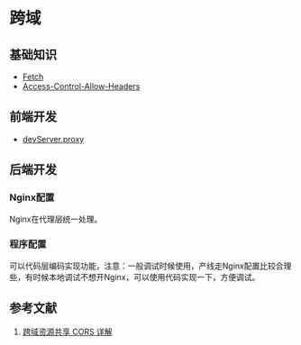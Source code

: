 # 跨域

## 基础知识

* [Fetch](https://fetch.spec.whatwg.org/#http-cors-protocol)
* [Access-Control-Allow-Headers](https://developer.mozilla.org/en-US/docs/Web/HTTP/Headers/Access-Control-Allow-Headers)

## 前端开发

* [devServer.proxy
](https://webpack.js.org/configuration/dev-server/#devserverproxy)

## 后端开发

### Nginx配置

Nginx在代理层统一处理。

### 程序配置

可以代码层编码实现功能，注意：一般调试时候使用，产线走Nginx配置比较合理些，有时候本地调试不想开Nginx，可以使用代码实现一下，方便调试。

## 参考文献

1. [跨域资源共享 CORS 详解](http://www.ruanyifeng.com/blog/2016/04/cors.html)
